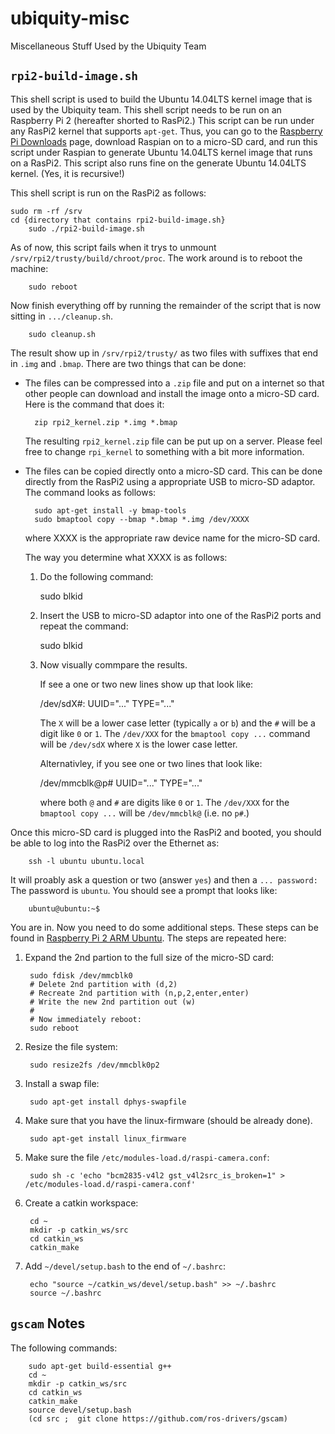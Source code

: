 # ubiquity-misc

Miscellaneous Stuff Used by the Ubiquity Team

## `rpi2-build-image.sh`

This shell script is used to build the Ubuntu 14.04LTS
kernel image that is used by the Ubiquity team.  This shell
script needs to be run on an Raspberry Pi 2 (hereafter shorted
to RasPi2.)  This script can be run under any RasPi2 kernel
that supports `apt-get`.  Thus, you can go to the
  [Raspberry Pi Downloads](https://www.raspberrypi.org/downloads/)
page, download Raspian on to a micro-SD card, and run this script
under Raspian to generate Ubuntu 14.04LTS kernel image that runs
on a RasPi2.  This script also runs fine on the generate Ubuntu
14.04LTS kernel.  (Yes, it is recursive!)

This shell script is run on the RasPi2 as follows:

	sudo rm -rf /srv
	cd {directory that contains rpi2-build-image.sh}
        sudo ./rpi2-build-image.sh

As of now, this script fails when it trys to unmount
`/srv/rpi2/trusty/build/chroot/proc`.  The work around
is to reboot the machine:

        sudo reboot

Now finish everything off by running the remainder of the
script that is now sitting in `.../cleanup.sh`.

        sudo cleanup.sh

The result show up in `/srv/rpi2/trusty/` as two files
with suffixes that end in `.img` and `.bmap`.  There
are two things that can be done:

* The files can be compressed into a `.zip` file and put
  on a internet so that other people can download and
  install the image onto a micro-SD card.  Here is the
  command that does it:

        zip rpi2_kernel.zip *.img *.bmap

  The resulting `rpi2_kernel.zip` file can be put up on
  a server.  Please feel free to change `rpi_kernel` to
  something with a bit more information.

* The files can be copied directly onto a micro-SD card.
  This can be done directly from the RasPi2 using a appropriate
  USB to micro-SD adaptor.  The command looks as follows:

        sudo apt-get install -y bmap-tools
        sudo bmaptool copy --bmap *.bmap *.img /dev/XXXX

  where XXXX is the appropriate raw device name for the
  micro-SD card.

  The way you determine what XXXX is as follows:

  1. Do the following command:

        sudo blkid

  2. Insert the USB to micro-SD adaptor into one of the RasPi2 ports
     and repeat the command:

        sudo blkid

  3. Now visually commpare the results.

     If see a one or two new lines show up that look like:

        /dev/sdX#: UUID="..." TYPE="..."

     The `X` will be a lower case letter (typically `a` or `b`)
     and the `#` will be a digit like `0` or `1`.
     The `/dev/XXX` for the `bmaptool copy ...` command will be
     `/dev/sdX` where `X` is the lower case letter.

     Alternativley, if you see one or two lines that look like:

        /dev/mmcblk@p# UUID="..." TYPE="..."

     where both `@` and `#` are digits like `0` or `1`.
     The `/dev/XXX` for the `bmaptool copy ...` will be `/dev/mmcblk@`
     (i.e. no `p#`.)
    
Once this micro-SD card is plugged into the RasPi2 and
booted, you should be able to log into the RasPi2 over
the Ethernet as:

        ssh -l ubuntu ubuntu.local

It will proably ask a question or two (answer `yes`) and
then a `... password:`  The password is `ubuntu`.  You should
see a prompt that looks like:

        ubuntu@ubuntu:~$

You are in.  Now you need to do some additional steps.  These
steps can be found in
  [Raspberry Pi 2 ARM Ubuntu](https://wiki.ubuntu.com/ARM/RaspberryPi).
The steps are repeated here:

1. Expand the 2nd partion to the full size of the micro-SD card:

        sudo fdisk /dev/mmcblk0
        # Delete 2nd partition with (d,2)
        # Recreate 2nd partition with (n,p,2,enter,enter)
        # Write the new 2nd partition out (w)
        #
        # Now immediately reboot:
        sudo reboot

2. Resize the file system:

        sudo resize2fs /dev/mmcblk0p2

3. Install a swap file:

        sudo apt-get install dphys-swapfile

4. Make sure that you have the linux-firmware (should be already done).

        sudo apt-get install linux_firmware

5. Make sure the file `/etc/modules-load.d/raspi-camera.conf`:

        sudo sh -c 'echo "bcm2835-v4l2 gst_v4l2src_is_broken=1" > /etc/modules-load.d/raspi-camera.conf'

6. Create a catkin workspace:

        cd ~
        mkdir -p catkin_ws/src
        cd catkin_ws
        catkin_make

7. Add `~/devel/setup.bash` to the end of `~/.bashrc`:

        echo "source ~/catkin_ws/devel/setup.bash" >> ~/.bashrc
        source ~/.bashrc


## `gscam` Notes

The following commands:

        sudo apt-get build-essential g++
        cd ~
        mkdir -p catkin_ws/src
        cd catkin_ws
        catkin_make
        source devel/setup.bash
        (cd src ;  git clone https://github.com/ros-drivers/gscam)

